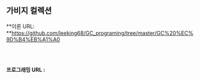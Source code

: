 ## 가비지 컬렉션

**이론 URL: **https://github.com/leeking68/GC_programing/tree/master/GC%20%EC%9D%B4%EB%A1%A0

<br>

<br>

**프로그래밍 URL :**

